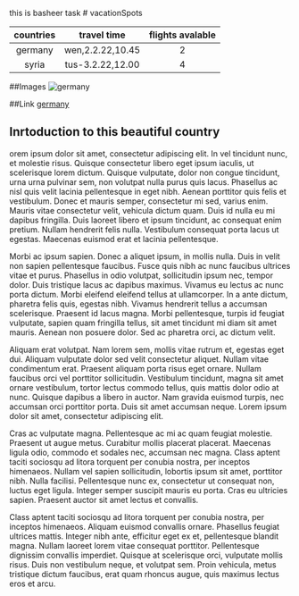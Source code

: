 this is basheer task # vacationSpots

|countries|travel time|flights avalable|
|:-------:|:---------:|:-------------:|
|germany|wen,2.2.22,10.45|2|
|syria|tus-3.2.22,12.00|4|

##Images 
![germany](https://ychef.files.bbci.co.uk/1600x900/p08fgqkq.webp)

##Link
[germany](https://www.bbc.com/travel/article/20200531-what-makes-germans-so-orderly)

## Inrtoduction to this beautiful country
orem ipsum dolor sit amet, consectetur adipiscing elit. In vel tincidunt nunc, et molestie risus. Quisque consectetur libero eget ipsum iaculis, ut scelerisque lorem dictum. Quisque vulputate, dolor non congue tincidunt, urna urna pulvinar sem, non volutpat nulla purus quis lacus. Phasellus ac nisl quis velit lacinia pellentesque in eget nibh. Aenean porttitor quis felis et vestibulum. Donec et mauris semper, consectetur mi sed, varius enim. Mauris vitae consectetur velit, vehicula dictum quam. Duis id nulla eu mi dapibus fringilla. Duis laoreet libero et ipsum tincidunt, ac consequat enim pretium. Nullam hendrerit felis nulla. Vestibulum consequat porta lacus ut egestas. Maecenas euismod erat et lacinia pellentesque.

Morbi ac ipsum sapien. Donec a aliquet ipsum, in mollis nulla. Duis in velit non sapien pellentesque faucibus. Fusce quis nibh ac nunc faucibus ultrices vitae et purus. Phasellus in odio volutpat, sollicitudin ipsum nec, tempor dolor. Duis tristique lacus ac dapibus maximus. Vivamus eu lectus ac nunc porta dictum. Morbi eleifend eleifend tellus at ullamcorper. In a ante dictum, pharetra felis quis, egestas nibh. Vivamus hendrerit tellus a accumsan scelerisque. Praesent id lacus magna. Morbi pellentesque, turpis id feugiat vulputate, sapien quam fringilla tellus, sit amet tincidunt mi diam sit amet mauris. Aenean non posuere dolor. Sed ac pharetra orci, ac dictum velit.

Aliquam erat volutpat. Nam lorem sem, mollis vitae rutrum et, egestas eget dui. Aliquam vulputate dolor sed velit consectetur aliquet. Nullam vitae condimentum erat. Praesent aliquam porta risus eget ornare. Nullam faucibus orci vel porttitor sollicitudin. Vestibulum tincidunt, magna sit amet ornare vestibulum, tortor lectus commodo tellus, quis mattis dolor odio at nunc. Quisque dapibus a libero in auctor. Nam gravida euismod turpis, nec accumsan orci porttitor porta. Duis sit amet accumsan neque. Lorem ipsum dolor sit amet, consectetur adipiscing elit.

Cras ac vulputate magna. Pellentesque ac mi ac quam feugiat molestie. Praesent ut augue metus. Curabitur mollis placerat placerat. Maecenas ligula odio, commodo et sodales nec, accumsan nec magna. Class aptent taciti sociosqu ad litora torquent per conubia nostra, per inceptos himenaeos. Nullam vel sapien sollicitudin, lobortis ipsum sit amet, porttitor nibh. Nulla facilisi. Pellentesque nunc ex, consectetur ut consequat non, luctus eget ligula. Integer semper suscipit mauris eu porta. Cras eu ultricies sapien. Praesent auctor sit amet lectus et convallis.

Class aptent taciti sociosqu ad litora torquent per conubia nostra, per inceptos himenaeos. Aliquam euismod convallis ornare. Phasellus feugiat ultrices mattis. Integer nibh ante, efficitur eget ex et, pellentesque blandit magna. Nullam laoreet lorem vitae consequat porttitor. Pellentesque dignissim convallis imperdiet. Quisque at scelerisque orci, vulputate mollis risus. Duis non vestibulum neque, et volutpat sem. Proin vehicula, metus tristique dictum faucibus, erat quam rhoncus augue, quis maximus lectus eros et arcu.


